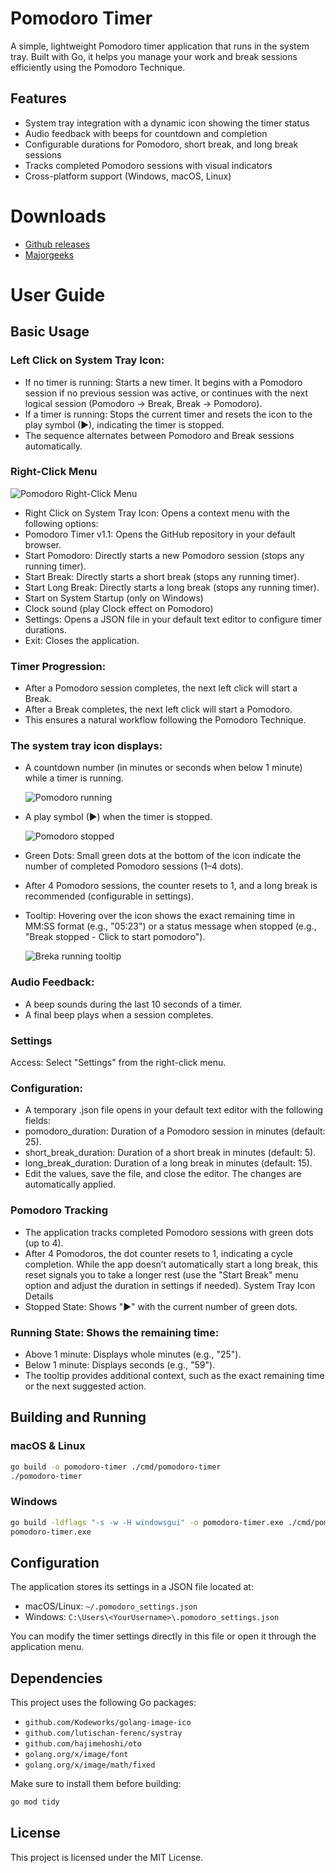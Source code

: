 # Pomodoro Timer
A simple, lightweight Pomodoro timer application that runs in the system tray. Built with Go, it helps you manage your work and break sessions efficiently using the Pomodoro Technique.

## Features
- System tray integration with a dynamic icon showing the timer status
- Audio feedback with beeps for countdown and completion
- Configurable durations for Pomodoro, short break, and long break sessions
- Tracks completed Pomodoro sessions with visual indicators
- Cross-platform support (Windows, macOS, Linux)

# Downloads
- [Github releases](https://github.com/lutischan-ferenc/pomodoro-timer/releases)
- [Majorgeeks](https://www.majorgeeks.com/files/details/pomodoro_timer.html)

# User Guide

## Basic Usage

### Left Click on System Tray Icon:

- If no timer is running: Starts a new timer. It begins with a Pomodoro session if no previous session was active, or continues with the next logical session (Pomodoro → Break, Break → Pomodoro).
- If a timer is running: Stops the current timer and resets the icon to the play symbol (▶), indicating the timer is stopped.
- The sequence alternates between Pomodoro and Break sessions automatically.

### Right-Click Menu

![Pomodoro Right-Click Menu](images/right-click-menu.png "Right-Click Menu")

- Right Click on System Tray Icon: Opens a context menu with the following options:
- Pomodoro Timer v1.1: Opens the GitHub repository in your default browser.
- Start Pomodoro: Directly starts a new Pomodoro session (stops any running timer).
- Start Break: Directly starts a short break (stops any running timer).
- Start Long Break: Directly starts a long break (stops any running timer).
- Start on System Startup (only on Windows)
- Clock sound (play Clock effect on Pomodoro)
- Settings: Opens a JSON file in your default text editor to configure timer durations.
- Exit: Closes the application.

### Timer Progression:

- After a Pomodoro session completes, the next left click will start a Break.
- After a Break completes, the next left click will start a Pomodoro.
- This ensures a natural workflow following the Pomodoro Technique.

### The system tray icon displays:

- A countdown number (in minutes or seconds when below 1 minute) while a timer is running.

  ![Pomodoro running](images/started-pomodoro.png "Pomodoro running")
- A play symbol (▶) when the timer is stopped.

  ![Pomodoro stopped](images/stopped-timer.png "Pomodoro stopped")
- Green Dots: Small green dots at the bottom of the icon indicate the number of completed Pomodoro sessions (1–4 dots).
- After 4 Pomodoro sessions, the counter resets to 1, and a long break is recommended (configurable in settings).
- Tooltip: Hovering over the icon shows the exact remaining time in MM:SS format (e.g., "05:23") or a status message when stopped (e.g., "Break stopped - Click to start pomodoro").

  ![Breka running tooltip](images/runing-break-tooltip.png "Break running")

### Audio Feedback:
- A beep sounds during the last 10 seconds of a timer.
- A final beep plays when a session completes.

### Settings
Access: Select "Settings" from the right-click menu.

### Configuration:
- A temporary .json file opens in your default text editor with the following fields:
- pomodoro_duration: Duration of a Pomodoro session in minutes (default: 25).
- short_break_duration: Duration of a short break in minutes (default: 5).
- long_break_duration: Duration of a long break in minutes (default: 15).
- Edit the values, save the file, and close the editor. The changes are automatically applied.

### Pomodoro Tracking
- The application tracks completed Pomodoro sessions with green dots (up to 4).
- After 4 Pomodoros, the dot counter resets to 1, indicating a cycle completion. While the app doesn’t automatically start a long break, this reset signals you to take a longer rest (use the "Start Break" menu option and adjust the duration in settings if needed). System Tray Icon Details
- Stopped State: Shows "▶" with the current number of green dots.

### Running State: Shows the remaining time:
- Above 1 minute: Displays whole minutes (e.g., "25").
- Below 1 minute: Displays seconds (e.g., "59").
- The tooltip provides additional context, such as the exact remaining time or the next suggested action.

## Building and Running

### macOS & Linux
```sh
go build -o pomodoro-timer ./cmd/pomodoro-timer
./pomodoro-timer
```

### Windows
```sh
go build -ldflags "-s -w -H windowsgui" -o pomodoro-timer.exe ./cmd/pomodoro-timer
pomodoro-timer.exe
```

## Configuration
The application stores its settings in a JSON file located at:
- macOS/Linux: `~/.pomodoro_settings.json`
- Windows: `C:\Users\<YourUsername>\.pomodoro_settings.json`

You can modify the timer settings directly in this file or open it through the application menu.

## Dependencies
This project uses the following Go packages:
- `github.com/Kodeworks/golang-image-ico`
- `github.com/lutischan-ferenc/systray`
- `github.com/hajimehoshi/oto`
- `golang.org/x/image/font`
- `golang.org/x/image/math/fixed`

Make sure to install them before building:
```sh
go mod tidy
```

## License
This project is licensed under the MIT License.